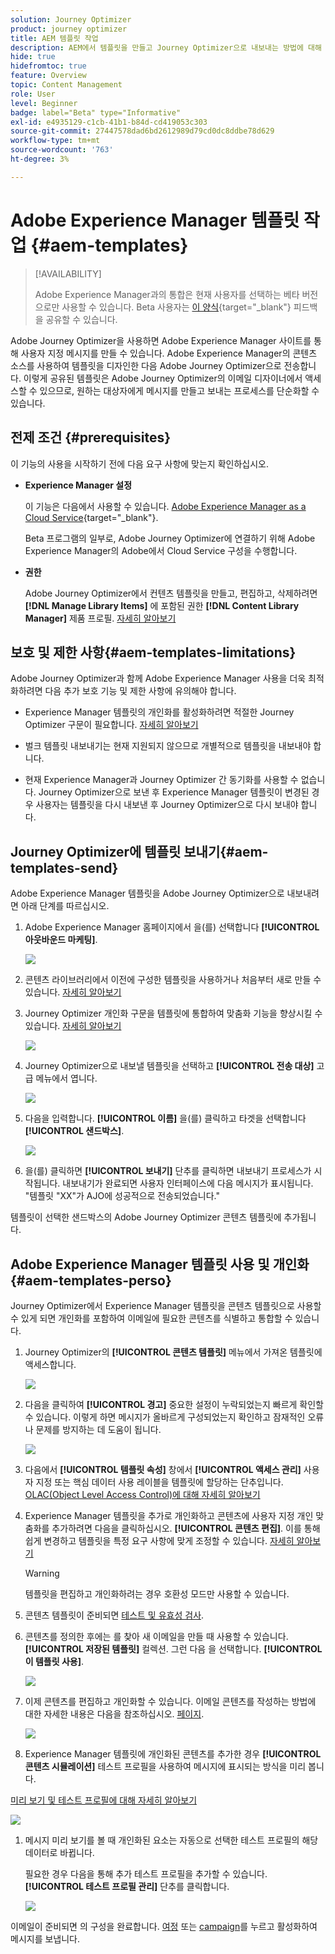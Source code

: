 ```yaml
---
solution: Journey Optimizer
product: journey optimizer
title: AEM 템플릿 작업
description: AEM에서 템플릿을 만들고 Journey Optimizer으로 내보내는 방법에 대해 알아봅니다
hide: true
hidefromtoc: true
feature: Overview
topic: Content Management
role: User
level: Beginner
badge: label="Beta" type="Informative"
exl-id: e4935129-c1cb-41b1-b84d-cd419053c303
source-git-commit: 27447578dad6bd2612989d79cd0dc8ddbe78d629
workflow-type: tm+mt
source-wordcount: '763'
ht-degree: 3%

---
```


# Adobe Experience Manager 템플릿 작업 {#aem-templates}

>[!AVAILABILITY]
>
>Adobe Experience Manager과의 통합은 현재 사용자를 선택하는 베타 버전으로만 사용할 수 있습니다.
> Beta 사용자는 [이 양식](https://forms.office.com/pages/responsepage.aspx?id=Wht7-jR7h0OUrtLBeN7O4Wf0cbVTQ3tCpW_unE-w8-JUN1FaNlAzNkhPSUdaSkJXVFRCNTRJNVRFSy4u){target="_blank"} 피드백을 공유할 수 있습니다.

Adobe Journey Optimizer을 사용하면 Adobe Experience Manager 사이트를 통해 사용자 지정 메시지를 만들 수 있습니다. Adobe Experience Manager의 콘텐츠 소스를 사용하여 템플릿을 디자인한 다음 Adobe Journey Optimizer으로 전송합니다. 이렇게 공유된 템플릿은 Adobe Journey Optimizer의 이메일 디자이너에서 액세스할 수 있으므로, 원하는 대상자에게 메시지를 만들고 보내는 프로세스를 단순화할 수 있습니다.

## 전제 조건 {#prerequisites}

이 기능의 사용을 시작하기 전에 다음 요구 사항에 맞는지 확인하십시오.

* **Experience Manager 설정**

  이 기능은 다음에서 사용할 수 있습니다. [Adobe Experience Manager as a Cloud Service](https://experienceleague.adobe.com/docs/experience-manager-cloud-service/content/overview/introduction.html?lang=ko-KR){target="_blank"}.

  Beta 프로그램의 일부로, Adobe Journey Optimizer에 연결하기 위해 Adobe Experience Manager의 Adobe에서 Cloud Service 구성을 수행합니다.

* **권한**

  Adobe Journey Optimizer에서 컨텐츠 템플릿을 만들고, 편집하고, 삭제하려면 **[!DNL Manage Library Items]** 에 포함된 권한 **[!DNL Content Library Manager]** 제품 프로필. [자세히 알아보기](../administration/ootb-product-profiles.md#content-library-manager)

## 보호 및 제한 사항{#aem-templates-limitations}

Adobe Journey Optimizer과 함께 Adobe Experience Manager 사용을 더욱 최적화하려면 다음 추가 보호 기능 및 제한 사항에 유의해야 합니다.

* Experience Manager 템플릿의 개인화를 활성화하려면 적절한 Journey Optimizer 구문이 필요합니다. [자세히 알아보기](../personalization/personalization-syntax.md)

* 벌크 템플릿 내보내기는 현재 지원되지 않으므로 개별적으로 템플릿을 내보내야 합니다.

* 현재 Experience Manager과 Journey Optimizer 간 동기화를 사용할 수 없습니다. Journey Optimizer으로 보낸 후 Experience Manager 템플릿이 변경된 경우 사용자는 템플릿을 다시 내보낸 후 Journey Optimizer으로 다시 보내야 합니다.

## Journey Optimizer에 템플릿 보내기{#aem-templates-send}

Adobe Experience Manager 템플릿을 Adobe Journey Optimizer으로 내보내려면 아래 단계를 따르십시오.

1. Adobe Experience Manager 홈페이지에서 을(를) 선택합니다 **[!UICONTROL 아웃바운드 마케팅]**.

   ![](assets/aem-outbound-menu.png)

1. 콘텐츠 라이브러리에서 이전에 구성한 템플릿을 사용하거나 처음부터 새로 만들 수 있습니다. [자세히 알아보기](https://experienceleague.adobe.com/docs/experience-manager-65/authoring/authoring/managing-pages.html#creating-a-new-page)

1. Journey Optimizer 개인화 구문을 템플릿에 통합하여 맞춤화 기능을 향상시킬 수 있습니다. [자세히 알아보기](../personalization/personalization-syntax.md)

   ![](assets/aem_ajo_4.png)

1. Journey Optimizer으로 내보낼 템플릿을 선택하고 **[!UICONTROL 전송 대상]** 고급 메뉴에서 엽니다.

   ![](assets/aem-advanced-menu.png)

1. 다음을 입력합니다. **[!UICONTROL 이름]** 을(를) 클릭하고 타겟을 선택합니다 **[!UICONTROL 샌드박스]**.

   ![](assets/aem-send-template-settings.png)

1. 을(를) 클릭하면 **[!UICONTROL 보내기]** 단추를 클릭하면 내보내기 프로세스가 시작됩니다. 내보내기가 완료되면 사용자 인터페이스에 다음 메시지가 표시됩니다. &quot;템플릿 &quot;XX&quot;가 AJO에 성공적으로 전송되었습니다.&quot;

템플릿이 선택한 샌드박스의 Adobe Journey Optimizer 콘텐츠 템플릿에 추가됩니다.

## Adobe Experience Manager 템플릿 사용 및 개인화{#aem-templates-perso}

Journey Optimizer에서 Experience Manager 템플릿을 콘텐츠 템플릿으로 사용할 수 있게 되면 개인화를 포함하여 이메일에 필요한 콘텐츠를 식별하고 통합할 수 있습니다.

1. Journey Optimizer의 **[!UICONTROL 콘텐츠 템플릿]** 메뉴에서 가져온 템플릿에 액세스합니다.

   ![](assets/aem_ajo_1.png)

1. 다음을 클릭하여 **[!UICONTROL 경고]** 중요한 설정이 누락되었는지 빠르게 확인할 수 있습니다. 이렇게 하면 메시지가 올바르게 구성되었는지 확인하고 잠재적인 오류나 문제를 방지하는 데 도움이 됩니다.

   ![](assets/aem_ajo_2.png)

1. 다음에서 **[!UICONTROL 템플릿 속성]** 창에서 **[!UICONTROL 액세스 관리]** 사용자 지정 또는 핵심 데이터 사용 레이블을 템플릿에 할당하는 단추입니다. [OLAC(Object Level Access Control)에 대해 자세히 알아보기](../administration/object-based-access.md)

1. Experience Manager 템플릿을 추가로 개인화하고 콘텐츠에 사용자 지정 개인 맞춤화를 추가하려면 다음을 클릭하십시오. **[!UICONTROL 콘텐츠 편집]**. 이를 통해 쉽게 변경하고 템플릿을 특정 요구 사항에 맞게 조정할 수 있습니다. [자세히 알아보기](get-started-email-design.md)

   >[!WARNING]
   >
   > 템플릿을 편집하고 개인화하려는 경우 호환성 모드만 사용할 수 있습니다.

1. 콘텐츠 템플릿이 준비되면 [테스트 및 유효성 검사](../content-management/content-templates.md#test-template).

1. 콘텐츠를 정의한 후에는 를 찾아 새 이메일을 만들 때 사용할 수 있습니다. **[!UICONTROL 저장된 템플릿]** 컬렉션. 그런 다음 을 선택합니다. **[!UICONTROL 이 템플릿 사용]**.

   ![](assets/aem_ajo_3.png)

1. 이제 콘텐츠를 편집하고 개인화할 수 있습니다. 이메일 콘텐츠를 작성하는 방법에 대한 자세한 내용은 다음을 참조하십시오. [페이지](content-from-scratch.md).

   ![](assets/aem_ajo_5.png)

1. Experience Manager 템플릿에 개인화된 콘텐츠를 추가한 경우 **[!UICONTROL 콘텐츠 시뮬레이션]** 테스트 프로필을 사용하여 메시지에 표시되는 방식을 미리 봅니다.

[미리 보기 및 테스트 프로필에 대해 자세히 알아보기](../content-management/preview-test.md)

   ![](assets/aem_ajo_6.png)

1. 메시지 미리 보기를 볼 때 개인화된 요소는 자동으로 선택한 테스트 프로필의 해당 데이터로 바뀝니다.

   필요한 경우 다음을 통해 추가 테스트 프로필을 추가할 수 있습니다. **[!UICONTROL 테스트 프로필 관리]** 단추를 클릭합니다.

   ![](assets/aem_ajo_7.png)

이메일이 준비되면 의 구성을 완료합니다. [여정](../building-journeys/journey-gs.md) 또는 [campaign](../campaigns/create-campaign.md)를 누르고 활성화하여 메시지를 보냅니다.
